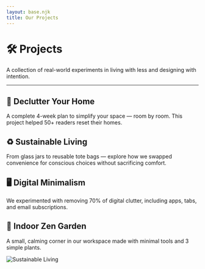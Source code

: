 ```yaml
---
layout: base.njk
title: Our Projects
---
```


# 🛠️ Projects

A collection of real-world experiments in living with less and designing with intention.

---

## 🧺 Declutter Your Home  
A complete 4-week plan to simplify your space — room by room. This project helped 50+ readers reset their homes.

## ♻️ Sustainable Living  
From glass jars to reusable tote bags — explore how we swapped convenience for conscious choices without sacrificing comfort.

## 🖥️ Digital Minimalism  
We experimented with removing 70% of digital clutter, including apps, tabs, and email subscriptions.

## 🌱 Indoor Zen Garden  
A small, calming corner in our workspace made with minimal tools and 3 simple plants.

<img src="/images/sus.jpg" alt="Sustainable Living" class="hero-image" />
